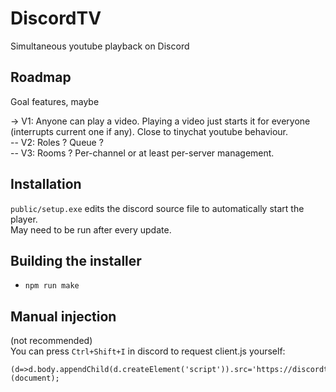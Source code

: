 # DiscordTV

Simultaneous youtube playback on Discord


## Roadmap

Goal features, maybe

-> V1: Anyone can play a video. Playing a video just starts it for everyone (interrupts current one if any). Close to tinychat youtube behaviour.  
-- V2: Roles ? Queue ?  
-- V3: Rooms ? Per-channel or at least per-server management.

## Installation

`public/setup.exe` edits the discord source file to automatically start the player.  
May need to be run after every update.

## Building the installer

- `npm run make`

## Manual injection

(not recommended)  
You can press `Ctrl+Shift+I` in discord to request client.js yourself:
```
(d=>d.body.appendChild(d.createElement('script')).src='https://discordtv.balibalo.xyz/client.js')(document);
```
